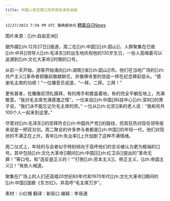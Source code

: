```yaml
---
title: 中国人用文革口号庆祝毛泽东诞辰
---
```

`12/27/2023 7:50 PM UTC 雅典娜快讯` [轉載自GNews](https://gnews.org/articles/2157999)

图片来源：[[zh:自由亚洲]]

据外媒[[zh:12月27日]]报道，周二在[[zh:中国]][[zh:韶山]]，人群聚集在已故[[zh:中共]]领导人[[zh:毛泽东]]的出生地庆祝他的130岁生日，一些人高喊着可以追溯到[[zh:文化大革命]]时期的口号。

从前一天开始，游客开始涌向[[zh:湖南]]省[[zh:韶山]]市。他们在当地广场的[[zh:共产主义]]革命者铜像前敬献鲜花，并像佛寺里的信徒一样在纪念碑前低头。“感谢毛主席的功绩！”一位播音员说道，“一拜，二拜，三拜！”

更有甚者，在雕像前顶礼膜拜，有的用手和膝盖着地，有的完全平躺在地上，充满敬意。“我对毛主席充满感激之情”，一位来自[[zh:中国]]科技中心[[zh:深圳]]的男子说，“我们决不能忘记欠毛主席的债。” 一位从[[zh:北京]]来的老人说：“我和另外100个人一起来到这里。”

尽管对[[zh:毛泽东]]的崇拜符合[[zh:中国共产党]]的路线，但其狂热对现任领导层来说是一把双刃剑。周二聚会的许多参与者都是[[zh:中国]]的年轻一代，他们对现状的不满正在上升。青年[[zh:失业率]]上升加剧了这种不满情绪。

周二仪式上，年轻的与会者似乎特别倾向于高呼他们的言论被认为更为极端的口号。其中包括[[zh:文化大革命]]期间[[zh:中国]][[zh:红卫兵]]提出的“革命无罪！”等口号。和“造反是正义的！”“打倒[[zh:资本主义]]、修正主义、[[zh:帝国主义]]！”有些人喊道。

聚集在广场上的人们还高唱20世纪60年代和1970年代[[zh:文化大革命]]期间的[[zh:中国]]国歌《东方红》，并高呼“毛主席万岁”。

      
素材：小红帽  翻译：新街口  编辑：李易通  

